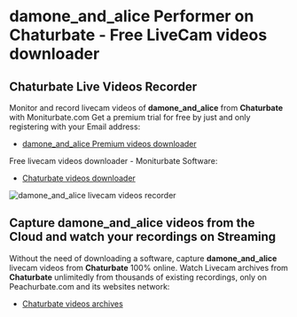 # damone_and_alice Performer on Chaturbate - Free LiveCam videos downloader

## Chaturbate Live Videos Recorder

Monitor and record livecam videos of **damone_and_alice** from **Chaturbate** with Moniturbate.com
Get a premium trial for free by just and only registering with your Email address:
* [damone_and_alice Premium videos downloader](https://moniturbate.com/request-demo-licence-key.html)

Free livecam videos downloader - Moniturbate Software:
* [Chaturbate videos downloader](https://moniturbate.com/moniturbate-download-software.html)

![damone_and_alice livecam videos recorder](https://peachurnet.com/templates/moniturbate-software.png)


## Capture damone_and_alice videos from the Cloud and watch your recordings on Streaming

Without the need of downloading a software, capture **damone_and_alice** livecam videos from **Chaturbate** 100% online.
Watch Livecam archives from **Chaturbate** unlimitedly from thousands of existing recordings, only on Peachurbate.com and its websites network:
* [Chaturbate videos archives](https://peachurnet.com/)